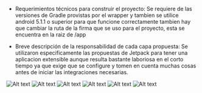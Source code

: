 - Requerimientos técnicos para construir el proyecto:
Se requiere de las versiones de Gradle provistas por el wrapper y tambien se utilice android 5.1.1 o superior para que funcione correctamente
tambien hay que cambiar la ruta de la firma que se uso para el proyecto, esta se encuentra en la raiz de /app

- Breve descripción de la responsabilidad de cada capa propuesta:
Se utilizaron especificamente las propuestas de Jetpack para tener una aplicacion extensible aunque resulta bastante laboriosa en el corto tiempo ya que exige que se
configure y tomen en cuenta muchas cosas antes de iniciar las integraciones necesarias.



![Alt text](https://i.postimg.cc/3NF8kmGZ/detalle-Peliculas.png "Optional title")
![Alt text](https://i.postimg.cc/HsTWfvGv/distanciatiempo.png "Optional title")
![Alt text](https://i.postimg.cc/Y9cM8bf3/mapa-Boton-Desactivado.png "Optional title")
![Alt text](https://i.postimg.cc/KcPvpSWg/menu-Principal.png "Optional title")
![Alt text](https://i.postimg.cc/wTFxH5gq/peliculas.png "Optional title")
![Alt text](https://i.postimg.cc/jSFsnsDB/Ruta-Mapa.png "Optional title")


